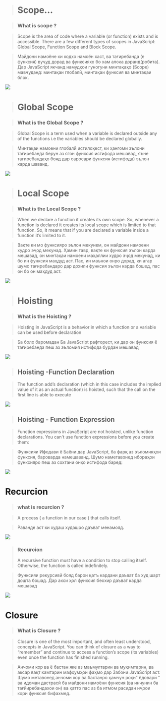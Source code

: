
> # Scope...

> ### What is scope ?

 >Scope is the area of code where a variable (or function) exists and is accessible. There are a few different types of scopes in JavaScript: Global Scope, Function Scope and Block Scope.

 >Майдони намоёне ки кодхо намоён хаст, ва тағиребанда (е функсия) вуҷуд дорад ва функсияхо бо хам алока доранд(робита). Дар JavaScript якчанд намудҳои гуногуни минтақаҳо (Scope) мавҷуданд: минтақаи глобалӣ, минтақаи функсия ва минтақаи блок. 

![](/images/Screenshot_11.png)

> # Global Scope

> ### What is the Global Scope ?

 >Global Scope is a term used when a variable is declared outside any of the functions i.e the variables should be declared globally.

 >Минтақаи намоени глобалӣ истилоҳест, ки ҳангоми эълони тағиребанда берун аз ягон функсия истифода мешавад, яъне тағиребандаҳо бояд дар саросари функсия (истифода) эълон карда шаванд.

 ![](/images/Screenshot_3.png)

 > # Local Scope

 > ### What is the Local Scope ?

  >When we declare a function it creates its own scope. So, whenever a function is declared it creates its local scope which is limited to that function. So, it means that if you are declared a variable inside a function it’s limited to it.

  >Вақте ки мо функсияро эълон мекунем, он майдони намоени худро эҷод мекунад. Ҳамин тавр, вақте ки функсия эълон карда мешавад, он минтақаи намоени маҳаллии худро эҷод мекунад, ки бо ин функсия маҳдуд аст. Пас, ин маънои онро дорад, ки агар шумо тағиребандаро дар дохили функсия эълон карда бошед, пас он бо он маҳдуд аст.

  ![](/images/Screenshot_4.png)

  > # Hoisting

  > ### What is the Hoisting ?

   >Hoisting in JavaScript is a behavior in which a function or a variable can be used before declaration

   >Ба боло баромадан Ба JavaScript рафторест, ки дар он функсия ё тағиребанда пеш аз эъломия истифода бурдан мешавад

   ![](/images/Screenshot_5.png)

> ## Hoisting -Function Declaration

 >The function add’s declaration (which in this case includes the implied value of 
it as an actual function) is hoisted, such that the call on the first line is able to 
execute

![](/images/Screenshot_6.png)

> ## Hoisting - Function Expression

 >Function expressions in JavaScript are not hoisted, unlike function declarations. You can't use function expressions before you create them:

 >Функсияи Ифодави ё Баёни дар JavaScript, ба фарқ аз эъломияҳои функсия,  бароварда намешаванд. Шумо наметавонед ибораҳои функсияро пеш аз сохтани онҳо истифода баред:

![](/images/Screenshot_7.png)

# Recurcion

> ### what is recurcion ?

 >A process ( a function in our case ) that calls itself.

 >Раванде аст ки худаш худашро даъват менамояд.

 ![](/images/Screenshot_9.png)

 >### Recurcion
  >A recursive function must have a condition to stop calling itself. Otherwise, 
the function is called indefinitely.
  
  >Функсияи рекурсивӣ бояд барои қатъ кардани даъват ба худ шарт дошта бошад. Дар акси ҳол функсия беохир даъват карда мешавад

![](/images/Screenshot_10.png)

# Closure 

> ### What is Closure ?

 >Closure is one of the most important, and often least understood, concepts in JavaScript. You can think of closure as a way to “remember” and continue to access a function’s scope (its variables) even once the function has finished running.  

 > Анчоми кор ва ё бастан яке аз маъмултарин ва муҳимтарин, ва аксар вақт камтарин мафҳумҳои фаҳмо дар Забони JavaScript аст. Шумо метавонед анчоми кор ва бастанро ҳамчун роҳи" ёдоварӣ " ва идомаи дастрасӣ ба майдони намоёни функсия (ва инчунин ба тағйиребандахои он) ва ҳатто пас аз ба итмом расидан иҷрои кори функсия бифахмед.
